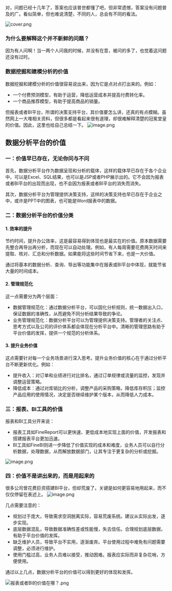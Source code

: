 对，问题已经十几年了，答案也应该普世都懂了吧，但非常遗憾，答案没有问题普及的广。看似简单，但也难说清楚，不同的人，总会有不同的看法。

![cover.png](https://piggo5.oss-cn-shenzhen.aliyuncs.com/ob/cover.png)


### 为什么要解释这个并不新鲜的问题？

因为有人问啊！当一两个人问我的时候，并没有在意，被问的多了，也觉着这问题还没有过时。

### 数据挖掘和建模分析的价值

数据挖掘和建模分析的价值很容易说出来，因为它是点对点打出来的。例如：
- 一个付费预测模型，有助于运营，降低运营成本并提高付费转化率。
- 一个商品推荐模型，有助于提高商品的销量。

但报表或者BI平台，所谓的决策支持平台，其价值要怎么讲，还真的有点模糊。虽然网上一大堆相关资料，但很多都是看起来很有道理，却很难解释清楚的冠冕堂皇的价值。因此，这里也给自己总结一下。
![image.png](https://piggo5.oss-cn-shenzhen.aliyuncs.com/ob/202406092058896.png)


## 数据分析平台的价值

### 一：价值早已存在，无论你问与不问

首先，数据分析平台作为数据呈现和分析的载体，这样的载体早已存在于各个企业中，可以是Excel、SQL结果，也可以是JSP或者PHP展示出的。它不会因为报表或者BI平台的出现而出现，也不会因为报表或者BI平台的消失而消失。

其次，数据分析平台为管理提供决策支持，这样的决策支持也早已存在于企业之中，或许是PPT中的图表，也可能是Word报表中的数据。

### 二：数据分析平台的价值分类

#### 1. 效率的提升

节约时间，提升办公效率，这是最容易得到体现也是最实在的价值。原本数据需要先整合再导出再分析，而现在可以自动处理。例如，有人每周需要花费两天时间来提取、核对、汇总和分析数据。如果能将这些时间节省下来，也是一大价值。

通过将基本的数据分析、查询、导出等功能集中在报表或BI平台中体现，就能节省大量的时间成本。

#### 2. 管理规范化

这一点需要分为两个层面：
- 数据管理规范化：通过数据分析平台，可以固化分析规则，统一数据出入口，保证数据的准确性，从而避免不同分析结果导致的争论。
- 业务管理规范化：数据分析平台可以为管理提供决策支持。管理者的关注点、思考方式以及公司的评价体系都会体现在分析平台中。清晰的管理思路有助于平台价值的发挥，提供一个规范的分析体系。

#### 3. 提升业务价值

这点需要针对每一个业务场景进行深入思考。提升业务价值的核心在于通过分析平台不断更新优化。例如：
- 提升收入：对订单和业绩进行对比排名，通过订单规律或流量的监控，发现并调整运营策略。
- 降低成本：通过对库销比的分析，调整产品的采购策略，降低库存积压；监控产品应用的使用情况，决定是否继续维护某个版本，从而降低人力成本。

### 三：报表、BI工具的价值

报表和BI工具分开来说：
- 报表工具如FineReport可以更快速、更低成本地实现上面的价值，开发报表和搭建报表平台更加迅速。
- BI工具如FineBI则进一步降低了价值实现的成本和难度，业务人员可以自行分析数据，处理数据，从而解放数据部门，让其专注于更复杂的分析或挖掘。

![image.png](https://piggo5.oss-cn-shenzhen.aliyuncs.com/ob/202406092058061.png)

### 四：价值不是讲出来的，而是用起来的

很多公司曾花费巨资搭建BI平台，但却荒废了。关键是如何更容易地用起来，而不仅仅停留在表述上。
![image.png](https://piggo5.oss-cn-shenzhen.aliyuncs.com/ob/202406092058448.png)

几点需要注意的：
- 规划过于庞大，导致需求空洞脱离实际，容易荒废系统。建议从实际出发，逐步实现。
- 底层数据混乱，导致数据准确性差或性能慢，失去信任。合理规划底层数据，有助于平台价值的发挥。
- 缺乏维护人员，导致平台不实用，逐渐废弃。平台使用过程中难免有问题需要调整，必须进行维护。
- 使用门槛过高，业务人员难以接受，推动困难。报表应实际而非复杂花哨，方便使用。

通过以上几点，数据分析平台的价值可以得到更好的体现和发挥。

![报表或者BI的价值在哪？.png](https://piggo5.oss-cn-shenzhen.aliyuncs.com/ob/%E6%8A%A5%E8%A1%A8%E6%88%96%E8%80%85BI%E7%9A%84%E4%BB%B7%E5%80%BC%E5%9C%A8%E5%93%AA%EF%BC%9F.png)
